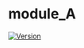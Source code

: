 # module_A
[![Version](https://img.shields.io/badge/latest-2.2.1-blue/)](https://github.com/maite828/module_A.git)
